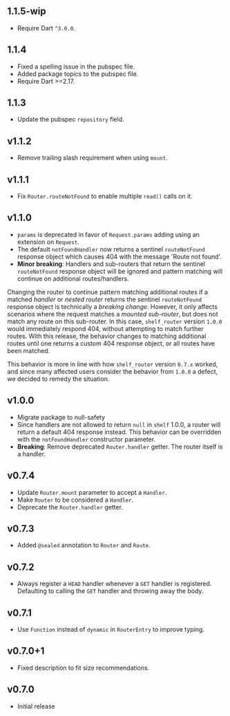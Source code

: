 ## 1.1.5-wip

* Require Dart `^3.0.0`.

## 1.1.4

* Fixed a spelling issue in the pubspec file.
* Added package topics to the pubspec file.
* Require Dart >=2.17.

## 1.1.3

* Update the pubspec `repository` field.

## v1.1.2

* Remove trailing slash requirement when using `mount`.

## v1.1.1

* Fix `Router.routeNotFound` to enable multiple `read()` calls on it.

## v1.1.0
* `params` is deprecated in favor of `Request.params` adding using an extension
    on `Request`.
* The default `notFoundHandler` now returns a sentinel `routeNotFound` response
    object which causes 404 with the message 'Route not found'.
* __Minor breaking__: Handlers and sub-routers that return the sentinel
    `routeNotFound` response object will be ignored and pattern matching will
    continue on additional routes/handlers.

Changing the router to continue pattern matching additional routes if a matched
_handler_ or _nested router_ returns the sentinel `routeNotFound` response
object is technically a _breaking change_. However, it only affects scenarios
where the request matches a _mounted sub-router_, but does not match any route
on this sub-router. In this case, `shelf_router` version `1.0.0` would
immediately respond 404, without attempting to match further routes. With this
release, the behavior changes to matching additional routes until one returns
a custom 404 response object, or all routes have been matched.

This behavior is more in line with how `shelf_router` version `0.7.x` worked,
and since many affected users consider the behavior from `1.0.0` a defect,
we decided to remedy the situation.

## v1.0.0

 * Migrate package to null-safety
 * Since handlers are not allowed to return `null` in `shelf` 1.0.0, a router
   will return a default 404 response instead.
   This behavior can be overridden with the `notFoundHandler` constructor
   parameter.
 * __Breaking__: Remove deprecated `Router.handler` getter.
   The router itself is a handler.

## v0.7.4

 * Update `Router.mount` parameter to accept a `Handler`.
 * Make `Router` to be considered a `Handler`.
 * Deprecate the `Router.handler` getter.

## v0.7.3

 * Added `@sealed` annotation to `Router` and `Route`.

## v0.7.2

 * Always register a `HEAD` handler whenever a `GET` handler is registered.
   Defaulting to calling the `GET` handler and throwing away the body.

## v0.7.1

 * Use `Function` instead of `dynamic` in `RouterEntry` to improve typing.

## v0.7.0+1

 * Fixed description to fit size recommendations.

## v0.7.0

 * Initial release
